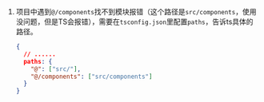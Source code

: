 1. 项目中遇到`@/components`找不到模块报错（这个路径是`src/components`，使用没问题，但是TS会报错），需要在`tsconfig.json`里配置`paths`，告诉ts具体的路径。

   ```json
   {
     // ......
     paths: {
       "@": ["src/"],
       "@/components": ["src/components"]
     }
   }
   ```

   

